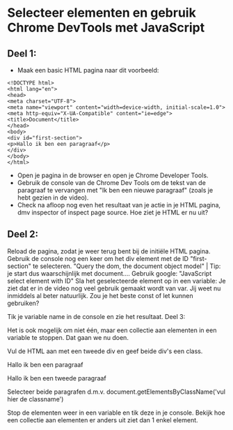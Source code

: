 # Selecteer elementen en gebruik Chrome DevTools met JavaScript

## Deel 1:

- Maak een basic HTML pagina naar dit voorbeeld:

```
<!DOCTYPE html>
<html lang="en">
<head>
<meta charset="UTF-8">
<meta name="viewport" content="width=device-width, initial-scale=1.0">
<meta http-equiv="X-UA-Compatible" content="ie=edge">
<title>Document</title>
</head>
<body>
<div id="first-section">
<p>Hallo ik ben een paragraaf</p>
</div>
</body>
</html>
```

- Open je pagina in de browser en open je Chrome Developer Tools.
- Gebruik de console van de Chrome Dev Tools om de tekst van de paragraaf te vervangen met "Ik ben een nieuwe paragraaf" (zoals je hebt gezien in de video).
- Check na afloop nog even het resultaat van je actie in je HTML pagina, dmv inspector of inspect page source. Hoe ziet je HTML er nu uit?

## Deel 2:

Reload de pagina, zodat je weer terug bent bij de initiële HTML pagina.
Gebruik de console nog een keer om het div element met de ID "first-section" te selecteren.
"Query the dom, the document object model" | Tip: je start dus waarschijnlijk met document....
Gebruik google: "JavaScript select element with ID"
Sla het geselecteerde element op in een variable:
Je ziet dat er in de video nog veel gebruik gemaakt wordt van var. Jij weet nu inmiddels al beter natuurlijk. Zou je het beste const of let kunnen gebruiken?

Tik je variable name in de console en zie het resultaat.
Deel 3:

Het is ook mogelijk om niet één, maar een collectie aan elementen in een variable te stoppen. Dat gaan we nu doen.

Vul de HTML aan met een tweede div en geef beide div's een class.

  <!DOCTYPE html>
  <html lang="en">
  <head>
      <meta charset="UTF-8">
      <meta name="viewport" content="width=device-width, initial-scale=1.0">
      <meta http-equiv="X-UA-Compatible" content="ie=edge">
      <title>Document</title>
  </head>
  <body>
      <div id="first-section" class="paragraph">
          <p>Hallo ik ben een paragraaf</p>
      </div>
      <div id="second-section" class="paragraph">
          <p>Hallo ik ben een tweede paragraaf</p>
      </div>
  </body>
  </html>
Selecteer beide paragrafen d.m.v. document.getElementsByClassName('vul hier de classname')

Stop de elementen weer in een variable en tik deze in je console. Bekijk hoe een collectie aan elementen er anders uit ziet dan 1 enkel element.
